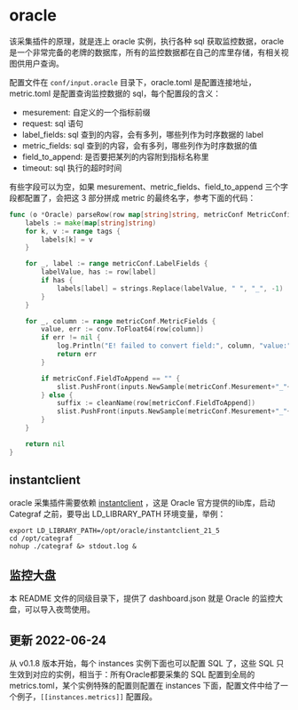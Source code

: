 # oracle

该采集插件的原理，就是连上 oracle 实例，执行各种 sql 获取监控数据，oracle 是一个非常完备的老牌的数据库，所有的监控数据都在自己的库里存储，有相关视图供用户查询。

配置文件在 `conf/input.oracle` 目录下，oracle.toml 是配置连接地址，metric.toml 是配置查询监控数据的 sql，每个配置段的含义：

- mesurement: 自定义的一个指标前缀
- request: sql 语句
- label_fields: sql 查到的内容，会有多列，哪些列作为时序数据的 label
- metric_fields: sql 查到的内容，会有多列，哪些列作为时序数据的值
- field_to_append: 是否要把某列的内容附到指标名称里
- timeout: sql 执行的超时时间

有些字段可以为空，如果 mesurement、metric_fields、field_to_append 三个字段都配置了，会把这 3 部分拼成 metric 的最终名字，参考下面的代码：

```go
func (o *Oracle) parseRow(row map[string]string, metricConf MetricConfig, slist *list.SafeList, tags map[string]string) error {
	labels := make(map[string]string)
	for k, v := range tags {
		labels[k] = v
	}

	for _, label := range metricConf.LabelFields {
		labelValue, has := row[label]
		if has {
			labels[label] = strings.Replace(labelValue, " ", "_", -1)
		}
	}

	for _, column := range metricConf.MetricFields {
		value, err := conv.ToFloat64(row[column])
		if err != nil {
			log.Println("E! failed to convert field:", column, "value:", value, "error:", err)
			return err
		}

		if metricConf.FieldToAppend == "" {
			slist.PushFront(inputs.NewSample(metricConf.Mesurement+"_"+column, value, labels))
		} else {
			suffix := cleanName(row[metricConf.FieldToAppend])
			slist.PushFront(inputs.NewSample(metricConf.Mesurement+"_"+suffix+"_"+column, value, labels))
		}
	}

	return nil
}
```

## instantclient

oracle 采集插件需要依赖 [instantclient](https://www.oracle.com/database/technologies/instant-client/downloads.html) ，这是 Oracle 官方提供的lib库，启动 Categraf 之前，要导出 LD_LIBRARY_PATH 环境变量，举例：

```shell
export LD_LIBRARY_PATH=/opt/oracle/instantclient_21_5
cd /opt/categraf
nohup ./categraf &> stdout.log &
```

## 监控大盘

本 README 文件的同级目录下，提供了 dashboard.json 就是 Oracle 的监控大盘，可以导入夜莺使用。

## 更新 2022-06-24

从 v0.1.8 版本开始，每个 instances 实例下面也可以配置 SQL 了，这些 SQL 只生效到对应的实例，相当于：所有Oracle都要采集的 SQL 配置到全局的 metrics.toml，某个实例特殊的配置则配置在 instances 下面，配置文件中给了一个例子，`[[instances.metrics]]` 配置段。